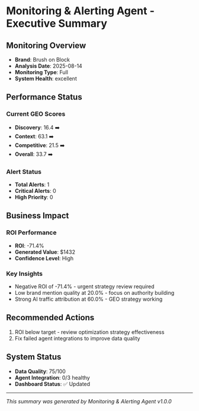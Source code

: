 # Monitoring & Alerting Agent - Executive Summary

## Monitoring Overview
- **Brand**: Brush on Block
- **Analysis Date**: 2025-08-14
- **Monitoring Type**: Full
- **System Health**: excellent

## Performance Status

### Current GEO Scores
- **Discovery**: 16.4 ➡️
- **Context**: 63.1 ➡️
- **Competitive**: 21.5 ➡️
- **Overall**: 33.7 ➡️


### Alert Status
- **Total Alerts**: 1
- **Critical Alerts**: 0
- **High Priority**: 0

## Business Impact

### ROI Performance
- **ROI**: -71.4%
- **Generated Value**: $1432
- **Confidence Level**: High

### Key Insights
- Negative ROI of -71.4% - urgent strategy review required
- Low brand mention quality at 20.0% - focus on authority building
- Strong AI traffic attribution at 60.0% - GEO strategy working


## Recommended Actions

1. ROI below target - review optimization strategy effectiveness
1. Fix failed agent integrations to improve data quality


## System Status
- **Data Quality**: 75/100
- **Agent Integration**: 0/3 healthy
- **Dashboard Status**: ✅ Updated

---

*This summary was generated by Monitoring & Alerting Agent v1.0.0*
